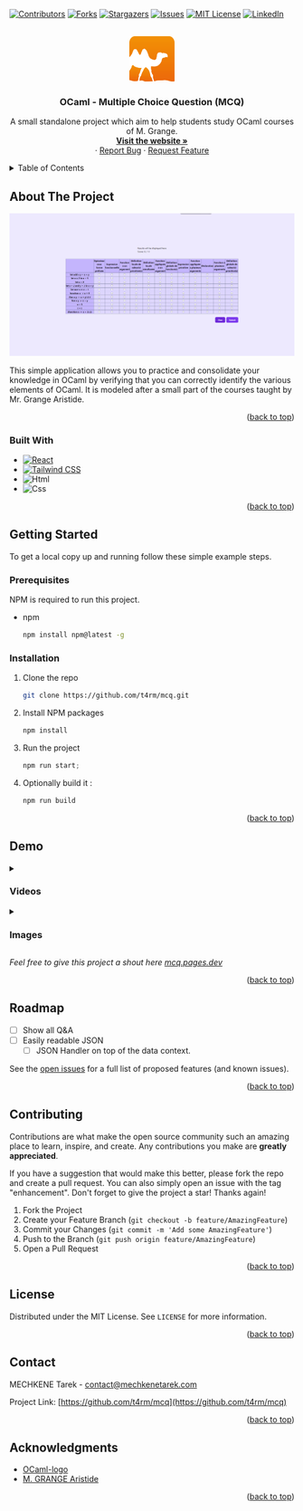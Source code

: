 <!-- Improved compatibility of back to top link: See: https://github.com/othneildrew/Best-README-Template/pull/73 -->
<a name="readme-top"></a>
<!--
*** Thanks for checking out the Best-README-Template. If you have a suggestion
*** that would make this better, please fork the repo and create a pull request
*** or simply open an issue with the tag "enhancement".
*** Don't forget to give the project a star!
*** Thanks again! Now go create something AMAZING! :D
-->



<!-- PROJECT SHIELDS -->
<!--
*** I'm using markdown "reference style" links for readability.
*** Reference links are enclosed in brackets [ ] instead of parentheses ( ).
*** See the bottom of this document for the declaration of the reference variables
*** for contributors-url, forks-url, etc. This is an optional, concise syntax you may use.
*** https://www.markdownguide.org/basic-syntax/#reference-style-links
-->

[![Contributors][contributors-shield]][contributors-url]
[![Forks][forks-shield]][forks-url]
[![Stargazers][stars-shield]][stars-url]
[![Issues][issues-shield]][issues-url]
[![MIT License][license-shield]][license-url]
[![LinkedIn][linkedin-shield]][linkedin-url]


<!-- PROJECT LOGO -->
<br />
<div align="center">
  <a href="https://github.com/t4rm/mcq">
    <img src="/public/images/icon.png" alt="Logo" width="80" height="80">
  </a>

<h3 align="center">OCaml - Multiple Choice Question (MCQ)</h3>

  <p align="center">
    A small standalone project which aim to help students study OCaml courses of M. Grange.
    <br />
    <a href="https://mcq.pages.dev"><strong>Visit the website »</strong></a>
    <br />
    ·
    <a href="https://github.com/t4rm/mcq/issues">Report Bug</a>
    ·
    <a href="https://github.com/t4rm/mcq/issues">Request Feature</a>
  </p>
</div>



<!-- TABLE OF CONTENTS -->
<details>
  <summary>Table of Contents</summary>
  <ol>
    <li>
      <a href="#about-the-project">About The Project</a>
      <ul>
        <li><a href="#built-with">Built With</a></li>
      </ul>
    </li>
    <li>
      <a href="#getting-started">Getting Started</a>
      <ul>
        <li><a href="#prerequisites">Prerequisites</a></li>
        <li><a href="#installation">Installation</a></li>
      </ul>
    </li>
    <li><a href="#usage">Usage</a></li>
    <li><a href="#roadmap">Roadmap</a></li>
    <li><a href="#contributing">Contributing</a></li>
    <li><a href="#license">License</a></li>
    <li><a href="#contact">Contact</a></li>
    <li><a href="#acknowledgments">Acknowledgments</a></li>
  </ol>
</details>



<!-- ABOUT THE PROJECT -->
## About The Project

[![OCaml Multiple Choice Question - OCAML MCQ][product-screenshot]](https://mcq.pages.dev)

This simple application allows you to practice and consolidate your knowledge in OCaml by verifying that you can correctly identify the various elements of OCaml. It is modeled after a small part of the courses taught by Mr. Grange Aristide.

<p align="right">(<a href="#readme-top">back to top</a>)</p>



### Built With

* [![React][React.js]][React-url]
* [![Tailwind CSS][Tailwind]][Tailwind-url]
* ![Html][Html5]
* ![Css][Css3]


<p align="right">(<a href="#readme-top">back to top</a>)</p>



<!-- GETTING STARTED -->
## Getting Started

To get a local copy up and running follow these simple example steps.

### Prerequisites

NPM is required to run this project.
* npm
  ```sh
  npm install npm@latest -g
  ```

### Installation

1. Clone the repo
   ```sh
   git clone https://github.com/t4rm/mcq.git
   ```
2. Install NPM packages
   ```sh
   npm install
   ```
3. Run the project
   ```js
   npm run start;
   ```
4. Optionally build it :
   ```js
   npm run build
   ```


<p align="right">(<a href="#readme-top">back to top</a>)</p>



<!-- USAGE EXAMPLES -->
<!-- USAGE EXAMPLES -->
## Demo

<details>
<summary><h3>Videos </h3></summary>

WIP
  

</details>

<details>
<summary><h3>Images </h3></summary>

WIP




</details>

_Feel free to give this project a shout here [mcq.pages.dev](https://mcq.pages.dev)_

<p align="right">(<a href="#readme-top">back to top</a>)</p>



<!-- ROADMAP -->
## Roadmap

- [ ] Show all Q&A
- [ ] Easily readable JSON
    - [ ] JSON Handler on top of the data context.

See the [open issues](https://github.com/t4rm/mcq/issues) for a full list of proposed features (and known issues).

<p align="right">(<a href="#readme-top">back to top</a>)</p>



<!-- CONTRIBUTING -->
## Contributing

Contributions are what make the open source community such an amazing place to learn, inspire, and create. Any contributions you make are **greatly appreciated**.

If you have a suggestion that would make this better, please fork the repo and create a pull request. You can also simply open an issue with the tag "enhancement".
Don't forget to give the project a star! Thanks again!

1. Fork the Project
2. Create your Feature Branch (`git checkout -b feature/AmazingFeature`)
3. Commit your Changes (`git commit -m 'Add some AmazingFeature'`)
4. Push to the Branch (`git push origin feature/AmazingFeature`)
5. Open a Pull Request

<p align="right">(<a href="#readme-top">back to top</a>)</p>



<!-- LICENSE -->
## License

Distributed under the MIT License. See `LICENSE` for more information.

<p align="right">(<a href="#readme-top">back to top</a>)</p>



<!-- CONTACT -->
## Contact

MECHKENE Tarek - contact@mechkenetarek.com

Project Link: [https://github.com/t4rm/mcq](https://github.com/t4rm/mcq)

<p align="right">(<a href="#readme-top">back to top</a>)</p>



<!-- ACKNOWLEDGMENTS -->
## Acknowledgments

* [OCaml-logo](https://github.com/ocaml/ocaml-logo/tree/master)
* [M. GRANGE Aristide](https://dblp.org/pid/58/6090.html)

<p align="right">(<a href="#readme-top">back to top</a>)</p>



<!-- MARKDOWN LINKS & IMAGES -->
<!-- https://www.markdownguide.org/basic-syntax/#reference-style-links -->
[contributors-shield]: https://img.shields.io/github/contributors/t4rm/mcq.svg?style=for-the-badge
[contributors-url]: https://github.com/t4rm/mcq/graphs/contributors
[forks-shield]: https://img.shields.io/github/forks/t4rm/mcq.svg?style=for-the-badge
[forks-url]: https://github.com/t4rm/mcq/network/members
[stars-shield]: https://img.shields.io/github/stars/t4rm/mcq.svg?style=for-the-badge
[stars-url]: https://github.com/t4rm/mcq/stargazers
[issues-shield]: https://img.shields.io/github/issues/t4rm/mcq.svg?style=for-the-badge
[issues-url]: https://github.com/t4rm/mcq/issues
[license-shield]: https://img.shields.io/github/license/t4rm/mcq.svg?style=for-the-badge
[license-url]: https://github.com/t4rm/mcq/blob/master/LICENSE
[linkedin-shield]: https://img.shields.io/badge/-LinkedIn-black.svg?style=for-the-badge&logo=linkedin&colorB=555
[linkedin-url]: https://linkedin.com/in/tareek
[product-screenshot]: public/images/product_screenshot.png
[React.js]: https://img.shields.io/badge/React-20232A?style=for-the-badge&logo=react&logoColor=61DAFB
[React-url]: https://reactjs.org/
[Html5]: https://img.shields.io/badge/HTML-239120?style=for-the-badge&logo=html5&logoColor=white
[Css3]: https://img.shields.io/badge/css3-%231572B6.svg?style=for-the-badge&logo=css3&logoColor=white
[Tailwind]: https://img.shields.io/badge/Tailwind_CSS-38B2AC?style=for-the-badge&logo=tailwind-css&logoColor=white
[Tailwind-url]: https://tailwindcss.com/
